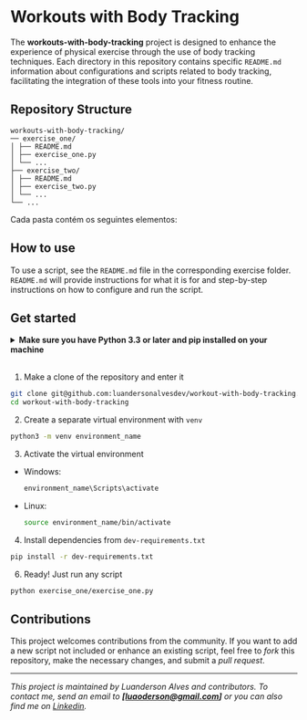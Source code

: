 # Workouts with Body Tracking
The **workouts-with-body-tracking** project is designed to enhance the experience of physical exercise through the use of body tracking techniques. Each directory in this repository contains specific `README.md` information about configurations and scripts related to body tracking, facilitating the integration of these tools into your fitness routine.

## Repository Structure

```
workouts-with-body-tracking/
── exercise_one/
│ ├── README.md
│ ├── exercise_one.py
│ └── ...
├── exercise_two/
│ ├── README.md
│ ├── exercise_two.py
│ └── ...
└── ...
```

Cada pasta contém os seguintes elementos:

## How to use

To use a script, see the `README.md` file in the corresponding exercise folder. `README.md` will provide instructions for what it is for and step-by-step instructions on how to configure and run the script.

## Get started

<details>
  <summary><strong>Make sure you have Python 3.3 or later and pip installed on your machine</strong></summary><br />
  
* To check if you have `python` and `pip`
  ```bash
  python3 --version && pip --version
  ```
* The output should be similar to something like this
  ```
  Python 3.8.10
  pip 20.0.2 from /usr/lib/python3/dist-packages/pip (python 3.8)
  ```
</details>

<br>

1. Make a clone of the repository and enter it

```bash
git clone git@github.com:luandersonalvesdev/workout-with-body-tracking.git
cd workout-with-body-tracking
```

2. Create a separate virtual environment with `venv`

```bash
python3 -m venv environment_name
```

3. Activate the virtual environment

- Windows:
    ```bash
    environment_name\Scripts\activate
    ```

- Linux:
    ```bash
    source environment_name/bin/activate
    ```

4. Install dependencies from `dev-requirements.txt`
```bash
pip install -r dev-requirements.txt
```

6. Ready! Just run any script
```bash
python exercise_one/exercise_one.py
```

## Contributions

This project welcomes contributions from the community. If you want to add a new script not included or enhance an existing script, feel free to *fork* this repository, make the necessary changes, and submit a *pull request*.

---

*This project is maintained by Luanderson Alves and contributors. To contact me, send an email to **[luaoderson@gmail.com]** or you can also find me on [Linkedin](https://www.linkedin.com/in/luandersonalvesdev/).*